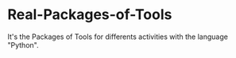 # Real-Packages-of-Tools
It's the Packages of Tools for differents activities with the language "Python".
